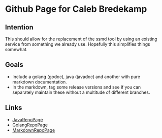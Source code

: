 # Github Page for Caleb Bredekamp

## Intention

This should allow for the replacement of the ssmd tool by using an existing service from
something we already use. Hopefully this simplifies things somewhat.

## Goals

- Include a golang (godoc), java (javadoc) and another with pure markdown documentation.
- In the markdown, tag some release versions and see if you
  can separately maintain these without a multitude of different branches.

## Links

- [JavaRepoPage](https://calebbredekamp.github.io/java-repo)
- [GolangRepoPage](https://calebbredekamp.github.io/golang-repo)
- [MarkdownRepoPage](https://calebbredekamp.github.io/markdown-repo)
